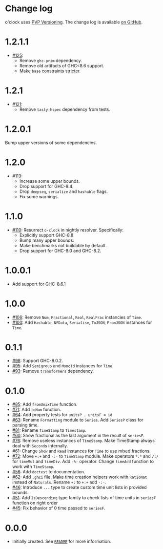 <!--
SPDX-FileCopyrightText: 2019 Serokell <https://serokell.io>

SPDX-License-Identifier: MPL-2.0
-->

Change log
==========
o'clock uses [PVP Versioning][1].
The change log is available [on GitHub][2].

1.2.1.1
=====

* [#125](https://github.com/serokell/o-clock/pull/125):
  + Remove `ghc-prim` dependency.
  + Remove old artifacts of GHC<8.6 support.
  + Make `base` constraints stricter.

1.2.1
=====

* [#121](https://github.com/serokell/o-clock/pull/121):
  + Remove `tasty-hspec` dependency from tests.

1.2.0.1
=======

Bump upper versions of some dependencies.

1.2.0
=====

* [#113](https://github.com/serokell/o-clock/pull/113):
  + Increase some upper bounds.
  + Drop support for GHC-8.4.
  + Drop `deepseq`, `serialize` and `hashable` flags.
  + Fix some warnings.

1.1.0
=====

* [#110](https://github.com/serokell/o-clock/issues/110):
  Resurrect `o-clock` in nightly resolver. Specifically:
  + Explicitly support GHC-8.8.
  + Bump many upper bounds.
  + Make benchmarks not buildable by default.
  + Drop support for GHC-8.0 and GHC-8.2.

1.0.0.1
=======

* Add support for GHC-8.6.1

1.0.0
=====

* [#106](https://github.com/serokell/o-clock/issues/106):
  Remove `Num`, `Fractional`, `Real`, `RealFrac` instancies of `Time`.
* [#100](https://github.com/serokell/o-clock/issues/100):
  Add `Hashable`, `NFData`, `Serialise`, `ToJSON`, `FromJSON`
  instances for `Time`.

0.1.1
=====

* [#98](https://github.com/serokell/o-clock/issues/98):
  Support GHC-8.0.2.
* [#95](https://github.com/serokell/o-clock/issues/95):
  Add `Semigroup` and `Monoid` instances for `Time`.
* [#93](https://github.com/serokell/o-clock/issues/93):
  Remove `transformers` dependency.

0.1.0
=====

* [#85](https://github.com/serokell/o-clock/issues/85):
  Add `fromUnixTime` function.
* [#71](https://github.com/serokell/o-clock/issues/71):
  Add `toNum` function.
* [#64](https://github.com/serokell/o-clock/issues/64):
  Add property tests for `unitsP . unitsF ≡ id`
* [#63](https://github.com/serokell/o-clock/issues/63):
  Rename `Formatting` module to `Series`.
  Add `SeriesP` class for parsing time.
* [#81](https://github.com/serokell/o-clock/issues/81):
  Rename `TimeStamp` to `Timestamp`.
* [#60](https://github.com/serokell/o-clock/issues/60):
  Show fractional as the last argument in the result of `seriesF`.
* [#76](https://github.com/serokell/o-clock/issues/76):
  Remove useless instances of `TimeStamp`. Make TimeStamp always deal with
  `Second`s internally.
* [#61](https://github.com/serokell/o-clock/issues/61):
  Change `Show` and `Read` instances for `Time` to use
  mixed fractions.
* [#72](https://github.com/serokell/o-clock/issues/72):
  Move `+:+` and `-:-` to `TimeStamp` module.
  Make operators `*:*` and `/:/` for `timeMul` and `timeDiv`.
  Add `-%-` operator. Change `timeAdd` function to work with `TimeStamp`.
* [#56](https://github.com/serokell/o-clock/issues/56):
  Add `doctest` to documentation.
* [#62](https://github.com/serokell/o-clock/issues/62):
  Add `.ghci` file. Make time creation helpers work with
  `RatioNat` instead of `Naturals`.
  Rename `+:` to `+:+` add `-:-`.
* [#46](https://github.com/serokell/o-clock/issues/46):
  Introduce `...` type to create custom time unit lists in
  provided bounds.
* [#51](https://github.com/serokell/o-clock/issues/51):
  Add `IsDescending` type family to check lists of time units
  in `seriesF` function on right order
* [#45](https://github.com/serokell/o-clock/issues/45):
  Fix behavior of 0 time passed to `seriesF`.

0.0.0
=====

* Initially created. See [`README`][3] for more information.


[1]: https://pvp.haskell.org
[2]: https://github.com/serokell/o-clock/releases
[3]: https://github.com/serokell/o-clock#readme
